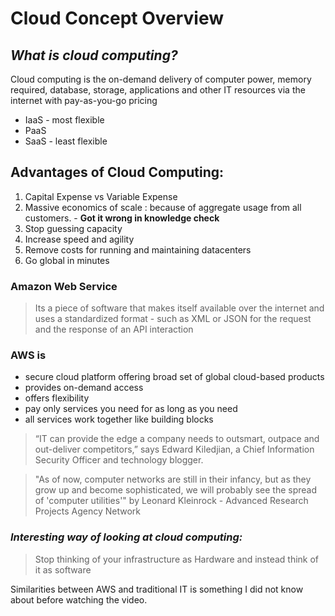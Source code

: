 # Cloud Concept Overview
## _What is cloud computing?_

Cloud computing is the on-demand delivery of computer power, memory required, database, storage, applications and other IT resources via the internet with pay-as-you-go pricing

+ IaaS - most flexible
+ PaaS
+ SaaS - least flexible

## Advantages of Cloud Computing:
1. Capital Expense vs Variable Expense
2. Massive economics of scale : because of aggregate usage from all customers. - **Got it wrong in knowledge check**
3. Stop guessing capacity
4. Increase speed and agility
5. Remove costs for running and maintaining datacenters
6. Go global in minutes

### Amazon Web Service
> Its a piece of software that makes itself available over the internet and uses a standardized format - such as XML or JSON for the request and the response of an API interaction

### AWS is
- secure cloud platform offering broad set of global cloud-based products
- provides on-demand access
- offers flexibility
- pay only services you need for as long as you need
- all services work together like building blocks



> “IT can provide the edge a company needs to outsmart, outpace and out-deliver competitors,” says Edward Kiledjian, a Chief Information Security Officer and technology blogger.

> "As of now, computer networks are still in their infancy, but as they grow up and become sophisticated, we will probably see the spread of 'computer utilities'" by Leonard Kleinrock - Advanced Research Projects Agency Network

### _Interesting way of looking at cloud computing:_
> Stop thinking of your infrastructure as Hardware and instead think of it as software

Similarities between AWS and traditional IT is something I did not know about before watching the video.
